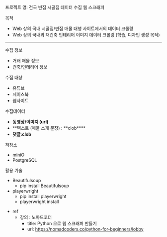 프로젝트 명: 전국 빈집 시골집 데이터 수집 웹 스크래퍼

목적

- Web 상의 국내 시골집/빈집 매물 대행 사이트에서의 데이터 크롤링
- Web 상의 국내외 재건축 인테리어 이미지 데이터 크롤링 (학습, 디자인 생성 목적)

---

수집 정보

- 거래 매물 정보
- 건축/인테리어 정보

수집 대상

- 유튜브
- 페이스북
- 웹사이트

수집데이터

- **동영상/이미지 (url)**
- **텍스트 (매물 소개 문장) : **clob\*\*\*\*
- **댓글:clob**

저장소

- miniO
- PostgreSQL

활용 기술

* Beautifulsoup
  * pip install Beautifulsoup
* playerwright
  - pip install playerwright
  - playerwright install

- ref
  - 강의 : 노마드코더
    - title: Python 으로 웹 스크래퍼 만들기
    - url: https://nomadcoders.co/python-for-beginners/lobby
